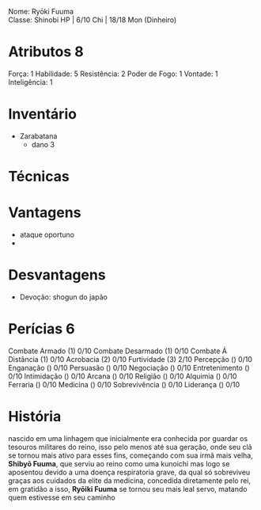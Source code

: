 Nome: Ryōki Fuuma  
Classe: Shinobi 
HP | 6/10
Chi | 18/18
Mon (Dinheiro) 

# Atributos 8
Força: 1
Habilidade: 5
Resistência: 2
Poder de Fogo: 1
Vontade: 1
Inteligência: 1

# Inventário 
- Zarabatana
	- dano 3

# Técnicas 

# Vantagens 
- ataque oportuno
- 

# Desvantagens 
- Devoção: shogun do japão

# Perícias 6
Combate Armado (1) 0/10
Combate Desarmado (1) 0/10
Combate Á Distância (1) 0/10
Acrobacia (2) 0/10
Furtividade (3) 2/10
Percepção () 0/10
Enganação () 0/10
Persuasão () 0/10
Negociação () 0/10
Entretenimento () 0/10
Intimidação () 0/10
Arcana () 0/10
Religião () 0/10
Alquimia () 0/10
Ferraria () 0/10
Medicina () 0/10
Sobrevivência () 0/10
Liderança () 0/10

# História
nascido em uma linhagem que inicialmente era conhecida por guardar os tesouros militares do reino, isso pelo menos até sua geração, onde seu clã se tornou mais ativo para esses fins, começando com sua irmã mais velha, **Shibyō Fuuma**, que serviu ao reino como uma kunoichi mas logo se aposentou devido a uma doença respiratoria grave, da qual só sobreviveu graças aos cuidados da elite da medicina, concedida diretamente pelo rei, em gratidão a isso, **Ryōiki Fuuma** se tornou seu mais leal servo, matando quem estivesse em seu caminho